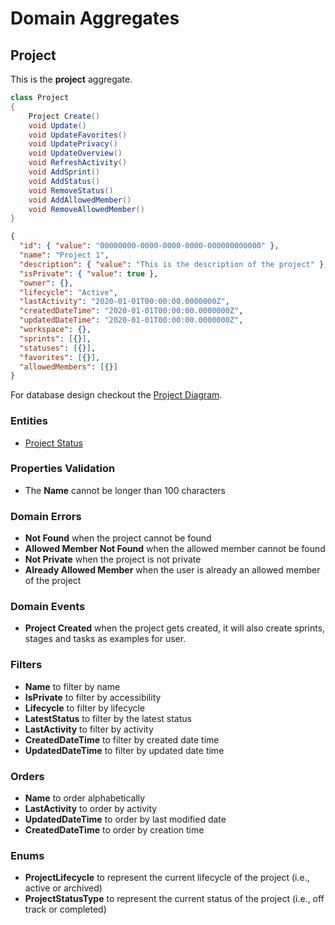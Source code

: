 
# Domain Aggregates

## Project

This is the **project** aggregate.

```csharp
class Project
{
    Project Create()
    void Update()
    void UpdateFavorites()
    void UpdatePrivacy()
    void UpdateOverview()
    void RefreshActivity()
    void AddSprint()
    void AddStatus()
    void RemoveStatus()
    void AddAllowedMember()
    void RemoveAllowedMember()
}
```

```json
{
  "id": { "value": "00000000-0000-0000-0000-000000000000" },
  "name": "Project 1",
  "description": { "value": "This is the description of the project" },
  "isPrivate": { "value": true },
  "owner": {},
  "lifecycle": "Active",
  "lastActivity": "2020-01-01T00:00:00.0000000Z",
  "createdDateTime": "2020-01-01T00:00:00.0000000Z",
  "updatedDateTime": "2020-01-01T00:00:00.0000000Z",
  "workspace": {},
  "sprints": [{}],
  "statuses": [{}],
  "favorites": [{}],
  "allowedMembers": [{}]
}
```

For database design checkout the [Project Diagram](../../database-diagrams/aggregates/Diagram.Project.md).

### Entities

- [Project Status](../entities/project/Entity.ProjectStatus.md)

### Properties Validation

- The **Name** cannot be longer than 100 characters

### Domain Errors

- **Not Found** when the project cannot be found
- **Allowed Member Not Found** when the allowed member cannot be found
- **Not Private** when the project is not private
- **Already Allowed Member** when the user is already an allowed member of the project

### Domain Events

- **Project Created** when the project gets created, it will also create sprints, stages and tasks as examples for user. 

### Filters

- **Name** to filter by name
- **IsPrivate** to filter by accessibility
- **Lifecycle** to filter by lifecycle
- **LatestStatus** to filter by the latest status
- **LastActivity** to filter by activity
- **CreatedDateTime** to filter by created date time
- **UpdatedDateTime** to filter by updated date time

### Orders

- **Name** to order alphabetically
- **LastActivity** to order by activity
- **UpdatedDateTime** to order by last modified date
- **CreatedDateTime** to order by creation time

### Enums

- **ProjectLifecycle** to represent the current lifecycle of the project (i.e., active or archived)
- **ProjectStatusType** to represent the current status of the project (i.e., off track or completed)